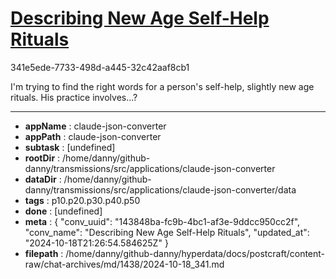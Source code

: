 # [Describing New Age Self-Help Rituals](https://claude.ai/chat/143848ba-fc9b-4bc1-af3e-9ddcc950cc2f)

341e5ede-7733-498d-a445-32c42aaf8cb1

I'm trying to find the right words for a person's self-help, slightly new age rituals. His practice involves...?

---

* **appName** : claude-json-converter
* **appPath** : claude-json-converter
* **subtask** : [undefined]
* **rootDir** : /home/danny/github-danny/transmissions/src/applications/claude-json-converter
* **dataDir** : /home/danny/github-danny/transmissions/src/applications/claude-json-converter/data
* **tags** : p10.p20.p30.p40.p50
* **done** : [undefined]
* **meta** : {
  "conv_uuid": "143848ba-fc9b-4bc1-af3e-9ddcc950cc2f",
  "conv_name": "Describing New Age Self-Help Rituals",
  "updated_at": "2024-10-18T21:26:54.584625Z"
}
* **filepath** : /home/danny/github-danny/hyperdata/docs/postcraft/content-raw/chat-archives/md/1438/2024-10-18_341.md